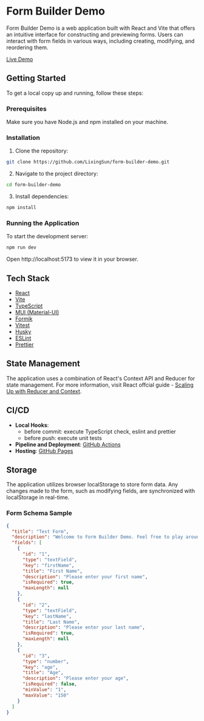 # Form Builder Demo

Form Builder Demo is a web application built with React and Vite that offers an intuitive interface for constructing and previewing forms. Users can interact with form fields in various ways, including creating, modifying, and reordering them.

[Live Demo](https://form-builder.oran.zone/)

## Getting Started

To get a local copy up and running, follow these steps:

### Prerequisites

Make sure you have Node.js and npm installed on your machine.

### Installation

1. Clone the repository:

```bash
git clone https://github.com/LixingSun/form-builder-demo.git
```

2. Navigate to the project directory:

```bash
cd form-builder-demo
```

3. Install dependencies:

```bash
npm install
```

### Running the Application

To start the development server:

```bash
npm run dev
```

Open http://localhost:5173 to view it in your browser.

## Tech Stack

- [React](https://react.dev/)
- [Vite](https://vitejs.dev/)
- [TypeScript](https://www.typescriptlang.org/)
- [MUI (Material-UI)](https://mui.com/)
- [Formik](https://formik.org/)
- [Vitest](https://vitest.dev/)
- [Husky](https://typicode.github.io/husky/)
- [ESLint](https://eslint.org/)
- [Prettier](https://prettier.io/)

## State Management

The application uses a combination of React's Context API and Reducer for state management. For more information, visit React offcial guide - [Scaling Up with Reducer and Context](https://react.dev/learn/scaling-up-with-reducer-and-context).

## CI/CD

- **Local Hooks**:
  - before commit: execute TypeScript check, eslint and prettier
  - before push: execute unit tests
- **Pipeline and Deployment**: [GitHub Actions](https://github.com/LixingSun/form-builder-demo/actions)
- **Hosting**: [GitHub Pages](https://form-builder.oran.zone/)

## Storage

The application utilizes browser localStorage to store form data. Any changes made to the form, such as modifying fields, are synchronized with localStorage in real-time.

### Form Schema Sample

```json
{
  "title": "Test Form",
  "description": "Welcome to Form Builder Demo. Feel free to play around and create your own form.",
  "fields": [
    {
      "id": "1",
      "type": "textField",
      "key": "firstName",
      "title": "First Name",
      "description": "Please enter your first name",
      "isRequired": true,
      "maxLength": null
    },
    {
      "id": "2",
      "type": "textField",
      "key": "lastName",
      "title": "Last Name",
      "description": "Please enter your last name",
      "isRequired": true,
      "maxLength": null
    },
    {
      "id": "3",
      "type": "number",
      "key": "age",
      "title": "Age",
      "description": "Please enter your age",
      "isRequired": false,
      "minValue": "1",
      "maxValue": "150"
    }
  ]
}
```
